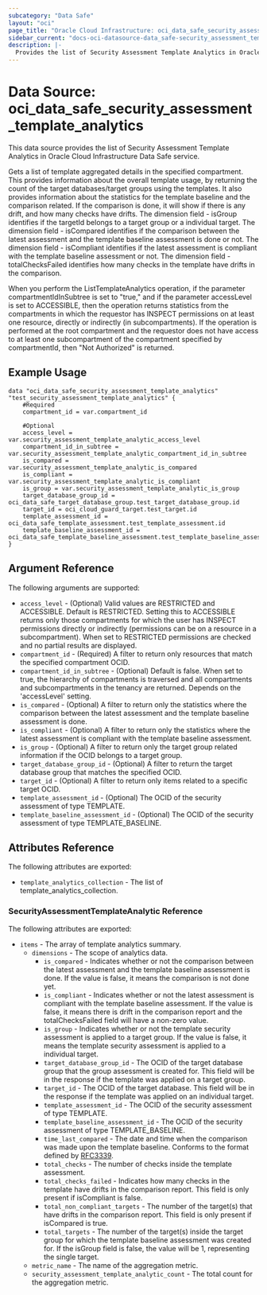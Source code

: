 ```yaml
---
subcategory: "Data Safe"
layout: "oci"
page_title: "Oracle Cloud Infrastructure: oci_data_safe_security_assessment_template_analytics"
sidebar_current: "docs-oci-datasource-data_safe-security_assessment_template_analytics"
description: |-
  Provides the list of Security Assessment Template Analytics in Oracle Cloud Infrastructure Data Safe service
---
```


# Data Source: oci_data_safe_security_assessment_template_analytics
This data source provides the list of Security Assessment Template Analytics in Oracle Cloud Infrastructure Data Safe service.

Gets a list of template aggregated details in the specified compartment. This provides information about the
overall template usage, by returning the count of the target databases/target groups using the templates. It also provides information
about the statistics for the template baseline and the comparison related. If the comparison is done, it will show if there is any drift,
and how many checks have drifts.
The dimension field - isGroup identifies if the targetId belongs to a target group or a individual target.
The dimension field - isCompared identifies if the comparison between the latest assessment and the template baseline assessment is done or not.
The dimension field - isCompliant identifies if the latest assessment is compliant with the template baseline assessment or not.
The dimension field - totalChecksFailed identifies how many checks in the template have drifts in the comparison.

When you perform the ListTemplateAnalytics operation, if the parameter compartmentIdInSubtree is set to "true," and if the
parameter accessLevel is set to ACCESSIBLE, then the operation returns statistics from the compartments in which the requestor has INSPECT
permissions on at least one resource, directly or indirectly (in subcompartments). If the operation is performed at the
root compartment and the requestor does not have access to at least one subcompartment of the compartment specified by
compartmentId, then "Not Authorized" is returned.


## Example Usage

```hcl
data "oci_data_safe_security_assessment_template_analytics" "test_security_assessment_template_analytics" {
	#Required
	compartment_id = var.compartment_id

	#Optional
	access_level = var.security_assessment_template_analytic_access_level
	compartment_id_in_subtree = var.security_assessment_template_analytic_compartment_id_in_subtree
	is_compared = var.security_assessment_template_analytic_is_compared
	is_compliant = var.security_assessment_template_analytic_is_compliant
	is_group = var.security_assessment_template_analytic_is_group
	target_database_group_id = oci_data_safe_target_database_group.test_target_database_group.id
	target_id = oci_cloud_guard_target.test_target.id
	template_assessment_id = oci_data_safe_template_assessment.test_template_assessment.id
	template_baseline_assessment_id = oci_data_safe_template_baseline_assessment.test_template_baseline_assessment.id
}
```

## Argument Reference

The following arguments are supported:

* `access_level` - (Optional) Valid values are RESTRICTED and ACCESSIBLE. Default is RESTRICTED. Setting this to ACCESSIBLE returns only those compartments for which the user has INSPECT permissions directly or indirectly (permissions can be on a resource in a subcompartment). When set to RESTRICTED permissions are checked and no partial results are displayed. 
* `compartment_id` - (Required) A filter to return only resources that match the specified compartment OCID.
* `compartment_id_in_subtree` - (Optional) Default is false. When set to true, the hierarchy of compartments is traversed and all compartments and subcompartments in the tenancy are returned. Depends on the 'accessLevel' setting. 
* `is_compared` - (Optional) A filter to return only the statistics where the comparison between the latest assessment and the template baseline assessment is done.
* `is_compliant` - (Optional) A filter to return only the statistics where the latest assessment is compliant with the template baseline assessment.
* `is_group` - (Optional) A filter to return only the target group related information if the OCID belongs to a target group.
* `target_database_group_id` - (Optional) A filter to return the target database group that matches the specified OCID.
* `target_id` - (Optional) A filter to return only items related to a specific target OCID.
* `template_assessment_id` - (Optional) The OCID of the security assessment of type TEMPLATE.
* `template_baseline_assessment_id` - (Optional) The OCID of the security assessment of type TEMPLATE_BASELINE.


## Attributes Reference

The following attributes are exported:

* `template_analytics_collection` - The list of template_analytics_collection.

### SecurityAssessmentTemplateAnalytic Reference

The following attributes are exported:

* `items` - The array of template analytics summary.
	* `dimensions` - The scope of analytics data.
		* `is_compared` - Indicates whether or not the comparison between the latest assessment and the template baseline assessment is done. If the value is false, it means the comparison is not done yet. 
		* `is_compliant` - Indicates whether or not the latest assessment is compliant with the template baseline assessment. If the value is false, it means there is drift in the comparison report and the totalChecksFailed field will have a non-zero value. 
		* `is_group` - Indicates whether or not the template security assessment is applied to a target group.  If the value is false, it means the template security assessment is applied to a individual target. 
		* `target_database_group_id` - The OCID of the target database group that the group assessment is created for.  This field will be in the response if the template was applied on a target group. 
		* `target_id` - The OCID of the target database. This field will be in the response if the template was applied on an individual target.
		* `template_assessment_id` - The OCID of the security assessment of type TEMPLATE.
		* `template_baseline_assessment_id` - The OCID of the security assessment of type TEMPLATE_BASELINE.
		* `time_last_compared` - The date and time when the comparison was made upon the template baseline. Conforms to the format defined by [RFC3339](https://tools.ietf.org/html/rfc3339).
		* `total_checks` - The number of checks inside the template assessment.
		* `total_checks_failed` - Indicates how many checks in the template have drifts in the comparison report. This field is only present if isCompliant is false. 
		* `total_non_compliant_targets` - The number of the target(s) that have drifts in the comparison report. This field is only present if isCompared is true. 
		* `total_targets` - The number of the target(s) inside the target group for which the template baseline assessment was created for. If the isGroup field is false, the value will be 1, representing the single target. 
	* `metric_name` - The name of the aggregation metric.
	* `security_assessment_template_analytic_count` - The total count for the aggregation metric.

